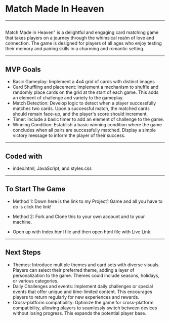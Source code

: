 # Match Made In Heaven
---
##
Match Made in Heaven" is a delightful and engaging card matching game that takes players on a journey through the whimsical realm of love and connection. The game is designed for players of all ages who enjoy testing their memory and pairing skills in a charming and romantic setting.


---
## MVP Goals

- Basic Gameplay: Implement a 4x4 grid of cards with distinct images
- Card Shuffling and placement: Implement a mechanism to shuffle and randomly place cards on the grid at the start of each game. This adds an element of challenge and variety to the gameplay.
- Match Detection: Develop logic to detect when a player successfully matches two cards. Upon a successful match, the matched cards should remain face-up, and the player's score should increment.
- Timer: Include a basic timer to add an element of challenge to the game.
- Winning Condition: Establish a basic winning condition where the game concludes when all pairs are successfully matched. Display a simple victory message to inform the player of their success.

---
## Coded with
- index.html, JavaScript, and styles.css

---
## To Start The Game
- Method 1: Down here is the link to my Project1 Game and all you have to do is click the link!

- Method 2: Fork and Clone this to your own account and to your machine. 
- Open up with Index.html file and then open html file with Live Link.

---
## Next Steps
- Themes: Introduce multiple themes and card sets with diverse visuals. Players can select their preferred theme, adding a layer of personalization to the game. Themes could include seasons, holidays, or various categories.
-  Daily Challenges and events: Implement daily challenges or special events that offer unique and time-limited content. This encourages players to return regularly for new experiences and rewards.
-  Cross-platform compatibility: Optimize the game for cross-platform compatibility, allowing players to seamlessly switch between devices without losing progress. This expands the potential player base.
  
